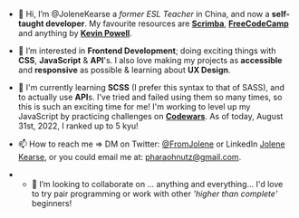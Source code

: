 - 👋 Hi, I’m @JoleneKearse a _former ESL Teacher_ in China, and now a **self-taught developer**.  My favourite resources are **[Scrimba](https://scrimba.com/)**, **[FreeCodeCamp](https://www.freecodecamp.org/)** and anything by **[Kevin Powell](https://www.kevinpowell.co/)**.

- 👀 I’m interested in **Frontend Development**; doing exciting things with **CSS**, **JavaScript** & **API**'s. I also love making my projects as **accessible** and **responsive** as possible & learning about **UX Design**.

- 🌱 I'm currently learning **SCSS** (I prefer this syntax to that of SASS), and to actually use **API**s.  I've tried and failed using them so many times, so this is such an exciting time for me! I'm working to level up my JavaScript by practicing challenges on **[Codewars](https://www.codewars.com/)**.  As of today, August 31st, 2022, I ranked up to 5 kyu!

- 📫 How to reach me => DM on Twitter: [@FromJolene](https://twitter.com/FromJolene) or LinkedIn [Jolene Kearse](https://www.linkedin.com/in/jolene-kearse-2562ba218/),  or you could email me at: pharaohnutz@gmail.com.

- - 💞️ I’m looking to collaborate on ... anything and everything... I'd love to try pair programming or work with other _'higher than complete'_ beginners!

<!---
JoleneKearse/JoleneKearse is a ✨ special ✨ repository because its `README.md` (this file) appears on your GitHub profile.
You can click the Preview link to take a look at your changes.
--->
